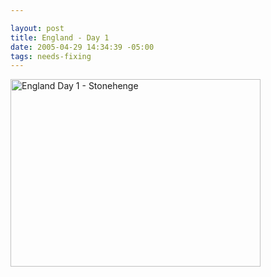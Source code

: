 ```yaml
--- 

layout: post
title: England - Day 1
date: 2005-04-29 14:34:39 -05:00
tags: needs-fixing
---
```

<img style="width: 400px; height: 300px;" src="http://base0.net/wp-images/personal/eng-day1.jpg" alt="England Day 1 - Stonehenge" />
